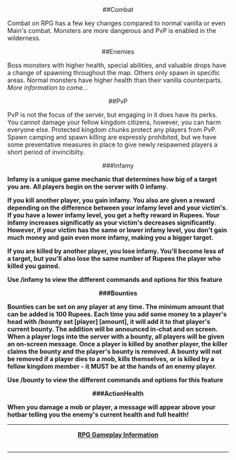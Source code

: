 ---
---
<div style="text-align: center;" markdown="1">
##Combat
</div>
<p>Combat on RPG has a few key changes compared to normal vanilla or even Main's combat. Monsters are more dangerous and PvP is enabled in the wilderness.</p>

<div style="text-align: center;" markdown="1">
##Enemies
</div>
<p>Boss monsters with higher health, special abilities, and valuable drops have a change of spawning throughout the map. Others only spawn in specific areas. Normal monsters have higher health than their vanilla counterparts. <i>More information to come...</i></p>

<a name="pvp"></a>
<div style="text-align: center;" markdown="1">
##PvP
</div>
<p>PvP is not the focus of the server, but engaging in it does have its perks. You cannot damage your fellow kingdom citizens, however, you can harm everyone else. Protected kingdom chunks protect any players from PvP. Spawn camping and spawn killing are expressly prohibited, but we have some preventative measures in place to give newly respawned players a short period of invincibilty.</p>

<div style="text-align: center;" markdown="1">
###Infamy
</div>
<p><b>Infamy</> is a unique game mechanic that determines how big of a target you are. All players begin on the server with 0 infamy. <p>If you kill another player, you gain infamy. You also are given a reward depending on the difference between your infamy level and your victim's. If you have a lower infamy level, you get a hefty reward in Rupees. Your infamy increases significatly as your victim's decreases significantly. However, if your victim has the same or lower infamy level, you don't gain much money and gain even more infamy, making you a bigger target.</p> 

<p>If you are killed by another player, you lose infamy. You'll become less of a target, but you'll also lose the same number of Rupees the player who killed you gained.</p>

<p>Use <b>/infamy</b> to view the different commands and options for this feature</p>

<div style="text-align: center;" markdown="1">
###Bounties
</div>

<p><b>Bounties</b> can be set on any player at any time. The minimum amount that can be added is 100 Rupees. Each time you add some money to a player's head with <b>/bounty set [player] [amount]</b>, it will add it to that player's current bounty. The addition will be announced in-chat and on screen. When a player logs into the server with a bounty, all players will be given an on-screen message. Once a player is killed by another player, the killer claims the bounty and the player's bounty is removed. A bounty <b>will not</b> be removed if a player dies to a mob, kills themselves, or is killed by a fellow kingdom member - it MUST be at the hands of an enemy player.</p>

<p>Use <b>/bounty</b> to view the different commands and options for this feature</p>

<div style="text-align: center;" markdown="1">
###ActionHealth
</div>
<p>When you damage a mob or player, a message will appear above your hotbar telling you the enemy's current health and full health!</p>

<hr>
<center><a href="{{site.baseurl}}/rpg/gameplay" class="myButton">RPG Gameplay Information</a></center><br/>

<hr>
